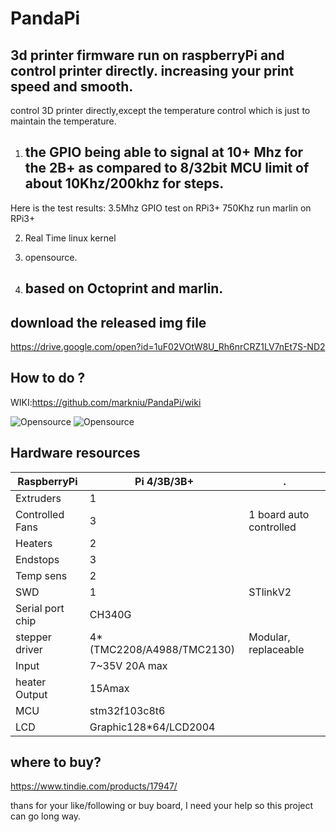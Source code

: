 # PandaPi
## 3d printer firmware run on raspberryPi and control printer directly. increasing your print speed and smooth. 
control 3D printer directly,except the temperature control which is just to maintain the temperature.

1. ## the GPIO being able to signal at 10+ Mhz for the 2B+ as compared to 8/32bit MCU limit of about 10Khz/200khz for steps.
Here is the test results:
3.5Mhz GPIO test on RPi3+
750Khz run marlin on RPi3+

2. Real Time linux kernel

3. opensource. 

4. ## based on Octoprint and marlin.

## download the released img file
https://drive.google.com/open?id=1uF02VOtW8U_Rh6nrCRZ1LV7nEt7S-ND2

## How to do ? 
WIKI:https://github.com/markniu/PandaPi/wiki

![Opensource](https://raw.githubusercontent.com/markniu/PandaPi/master/doc/dlg.png)
![Opensource](https://raw.githubusercontent.com/markniu/PandaPi/master/doc/case.jpg)

## Hardware resources
RaspberryPi | Pi 4/3B/3B+ | .
--- | --- | --- 
Extruders | 	1 | 	 
Controlled Fans | 	3	 |  1 board auto controlled
Heaters   | 	2	 |  
Endstops   | 	3	 | 
Temp sens   | 	2	 | 
SWD   | 	1	 | STlinkV2
Serial port chip   | 	CH340G	 | 
stepper driver   |  4*(TMC2208/A4988/TMC2130)	 | Modular, replaceable
Input   | 	7~35V 20A max	 | 
heater Output   | 	15Amax	 | 
MCU   | 	stm32f103c8t6	 | 
LCD   | 	Graphic128*64/LCD2004	 | 

## where to buy?
https://www.tindie.com/products/17947/

thans for your like/following or buy board, I need your help so this project can go long way.
